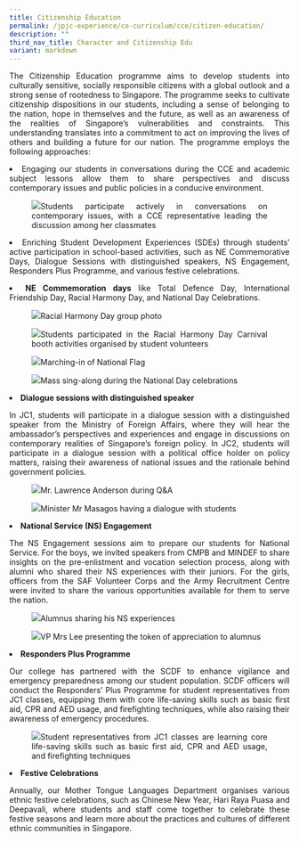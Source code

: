 ```yaml
---
title: Citizenship Education
permalink: /jpjc-experience/co-curriculum/cce/citizen-education/
description: ""
third_nav_title: Character and Citizenship Edu
variant: markdown
---
```

<div align="justify">

<p>The Citizenship Education programme aims to develop students into culturally sensitive, socially responsible citizens with a global outlook and a strong sense of rootedness to Singapore. The programme seeks to cultivate citizenship dispositions in our students, including a sense of belonging to the nation, hope in themselves and the future, as well as an awareness of the realities of Singapore’s vulnerabilities and constraints. This understanding translates into a commitment to act on improving the lives of others and building a future for our nation. The programme employs the following approaches:</p>

<p></p><li>Engaging our students in conversations during the CCE and academic subject lessons allow them to share perspectives and discuss contemporary issues and public policies in a conducive environment.</li>

<p></p><figure><img src="/images/JPJC%20Experience/Co%20Curriculum/CCE/Citizen%20Education/n0.jpg">Students participate actively in conversations on contemporary issues, with a CCE representative leading the discussion among her classmates</figure><p></p>	

<p></p><li>Enriching Student Development Experiences (SDEs) through students’ active participation in school-based activities, such as NE Commemorative Days, Dialogue Sessions with distinguished speakers, NS Engagement, Responders Plus Programme, and various festive celebrations.</li><p></p>
	
<li><b>NE Commemoration days</b> like Total Defence Day, International Friendship Day, Racial Harmony Day, and National Day Celebrations.	</li>
	
<p></p><figure><img src="/images/JPJC%20Experience/Co%20Curriculum/CCE/Citizen%20Education/n1.jpg">Racial Harmony Day group photo</figure><p></p>	
	
<p></p><figure><img src="/images/JPJC%20Experience/Co%20Curriculum/CCE/Citizen%20Education/n2.jpg">Students participated in the Racial Harmony Day Carnival booth activities organised by student volunteers</figure><p></p>	
	
<p></p><figure><img src="/images/JPJC%20Experience/Co%20Curriculum/CCE/Citizen%20Education/n3.jpg">Marching-in of National Flag</figure><p></p>
	
<p></p><figure><img src="/images/JPJC%20Experience/Co%20Curriculum/CCE/Citizen%20Education/n4.jpg">Mass sing-along during the National Day celebrations</figure><p></p>	
	
<p></p><li><b>Dialogue sessions with distinguished speaker</b></li><p>In JC1, students will participate in a dialogue session with a distinguished speaker from the Ministry of Foreign Affairs, where they will hear the ambassador’s perspectives and experiences and engage in discussions on contemporary realities of Singapore’s foreign policy. In JC2, students will participate in a dialogue session with a political office holder on policy matters, raising their awareness of national issues and the rationale behind government policies.</p>
	
<p></p><figure><img src="/images/JPJC%20Experience/Co%20Curriculum/CCE/Citizen%20Education/n5.jpg">Mr. Lawrence Anderson during Q&amp;A</figure><p></p>	

<p></p><figure><img src="/images/JPJC%20Experience/Co%20Curriculum/CCE/Citizen%20Education/n6.jpg">Minister Mr Masagos having a dialogue with students</figure><p></p>	
	
<li><b>National Service (NS) Engagement</b></li>
<p>The NS Engagement sessions aim to prepare our students for National Service. For the boys, we invited speakers from CMPB and MINDEF to share insights on the pre-enlistment and vocation selection process, along with alumni who shared their NS experiences with their juniors. For the girls, officers from the SAF Volunteer Corps and the Army Recruitment Centre were invited to share the various opportunities available for them to serve the nation.</p>
	
<p></p><figure><img src="/images/JPJC%20Experience/Co%20Curriculum/CCE/Citizen%20Education/n7.jpg">Alumnus sharing his NS experiences</figure><p></p>	

<p></p><figure><img src="/images/JPJC%20Experience/Co%20Curriculum/CCE/Citizen%20Education/n8.jpg">VP Mrs Lee presenting the token of appreciation to alumnus</figure><p></p>	


<li><b>Responders Plus Programme</b></li>
<p>Our college has partnered with the SCDF to enhance vigilance and emergency preparedness among our student population. SCDF officers will conduct the Responders’ Plus Programme for student representatives from JC1 classes, equipping them with core life-saving skills such as basic first aid, CPR and AED usage, and firefighting techniques, while also raising their awareness of emergency procedures.</p>
	
<p></p><figure><img src="/images/JPJC%20Experience/Co%20Curriculum/CCE/Citizen%20Education/n9.jpg">Student representatives from JC1 classes are learning core life-saving skills such as basic first aid, CPR and AED usage, and firefighting techniques</figure><p></p>	
	
<li><b>Festive Celebrations</b></li>
<p>Annually, our Mother Tongue Languages Department organises various ethnic festive celebrations, such as Chinese New Year, Hari Raya Puasa and Deepavali, where students and staff come together to celebrate these festive seasons and learn more about the practices and cultures of different ethnic communities in Singapore.</p>
	

</div>